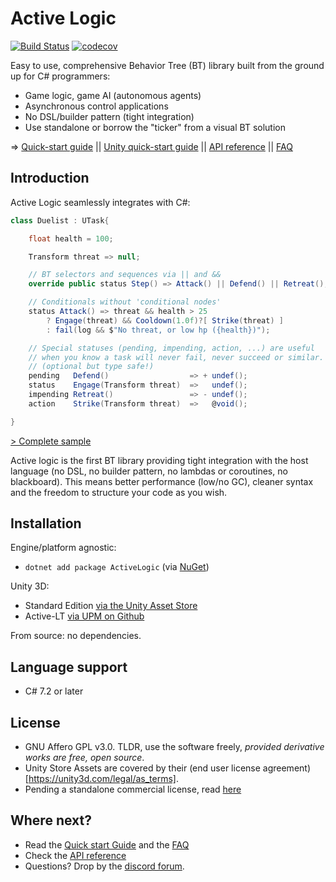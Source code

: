 # Active Logic

[![Build Status](https://travis-ci.com/active-logic/activelogic-cs.svg?branch=master)](https://travis-ci.com/active-logic/activelogic-cs)
[![codecov](https://codecov.io/gh/active-logic/activelogic-cs/branch/master/graph/badge.svg)](https://codecov.io/gh/active-logic/activelogic-cs)

Easy to use, comprehensive Behavior Tree (BT) library built from the ground up for C# programmers:

- Game logic, game AI (autonomous agents)
- Asynchronous control applications
- No DSL/builder pattern (tight integration)
- Use standalone or borrow the "ticker" from a visual BT solution

=> [Quick-start guide](Doc/QuickStart.md) || [Unity quick-start guide](Doc/QuickStart-Unity.md) || [API reference](Doc/Reference/Overview.md) || [FAQ](Doc/FAQ.md)

## Introduction

Active Logic seamlessly integrates with C#:

```cs
class Duelist : UTask{

    float health = 100;

    Transform threat => null;

    // BT selectors and sequences via || and &&
    override public status Step() => Attack() || Defend() || Retreat();

    // Conditionals without 'conditional nodes'
    status Attack() => threat && health > 25
        ? Engage(threat) && Cooldown(1.0f)?[ Strike(threat) ]
        : fail(log && $"No threat, or low hp ({health})");

    // Special statuses (pending, impending, action, ...) are useful
    // when you know a task will never fail, never succeed or similar.
    // (optional but type safe!)
    pending   Defend()                  => + undef();
    status    Engage(Transform threat)  =>   undef();
    impending Retreat()                 => - undef();
    action    Strike(Transform threat)  =>   @void();

}
```
[> Complete sample](https://gist.github.com/eelstork/08b8fff3b776e8a9faa262a60a9a183b)

Active logic is the first BT library providing tight integration with the host language
(no DSL, no builder pattern, no lambdas or coroutines, no blackboard).
This means better performance (low/no GC), cleaner syntax and the freedom to structure your code as you wish.

## Installation

Engine/platform agnostic:
- `dotnet add package ActiveLogic` (via [NuGet](https://www.nuget.org/packages/ActiveLogic/))

Unity 3D:
- Standard Edition [via the Unity Asset Store](http://u3d.as/1AZ8)
- Active-LT [via UPM on Github](https://github.com/active-logic/active-lt)

From source: no dependencies.

## Language support

- C# 7.2 or later

## License

- GNU Affero GPL v3.0. TLDR, use the software freely, *provided derivative works are free, open source*.
- Unity Store Assets are covered by their (end user license agreement)[https://unity3d.com/legal/as_terms].
- Pending a standalone commercial license, read [here](Doc/Commercial.md)

## Where next?

- Read the [Quick start Guide](Doc/QuickStart.md) and the [FAQ](Doc/FAQ.md)
- Check the [API reference](Doc/Reference/Overview.md)
- Questions? Drop by the [discord forum](https://discord.gg/Jn9TQRR).
